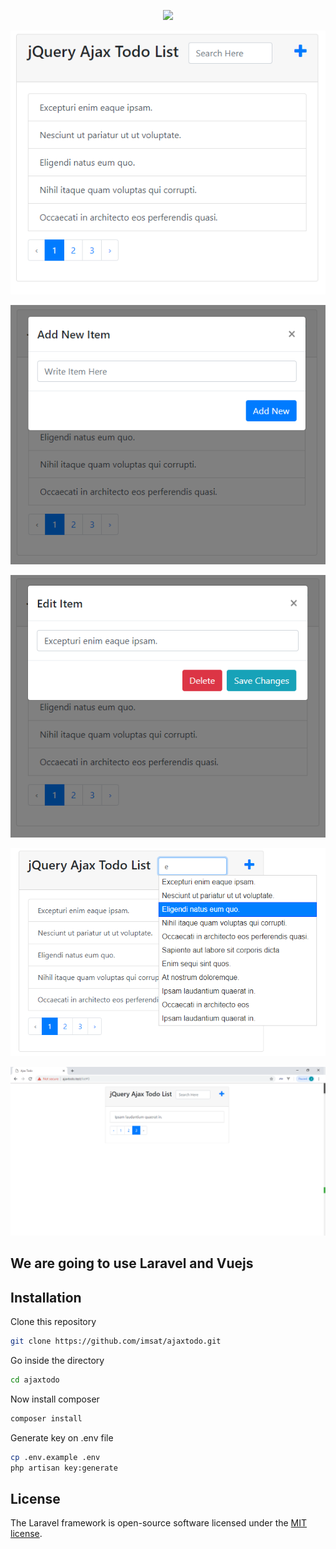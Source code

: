 <p align="center"><img src="https://laravel.com/assets/img/components/logo-laravel.svg"></p>
<p align="center"><img src="./public/images/demo1.PNG"></p>
<p align="center"><img src="./public/images/demo2.PNG"></p>
<p align="center"><img src="./public/images/demo3.PNG"></p>
<p align="center"><img src="./public/images/demo4.PNG"></p>
<p align="center"><img src="./public/images/demo5.PNG"></p>

## We are going to use Laravel and  Vuejs

## Installation

Clone this repository

```bash
git clone https://github.com/imsat/ajaxtodo.git
```

Go inside the directory

```bash
cd ajaxtodo
```

Now install composer

```bash
composer install
```

Generate key on .env file

```bash
cp .env.example .env
php artisan key:generate
```


## License

The Laravel framework is open-source software licensed under the [MIT license](https://opensource.org/licenses/MIT).
